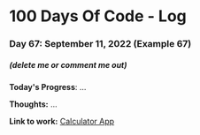 # 100 Days Of Code - Log

### Day 67: September 11, 2022 (Example 67)
##### (delete me or comment me out)

**Today's Progress**: ...

**Thoughts:** ...

**Link to work:** [Calculator App](https://github.com/username/reponame)
